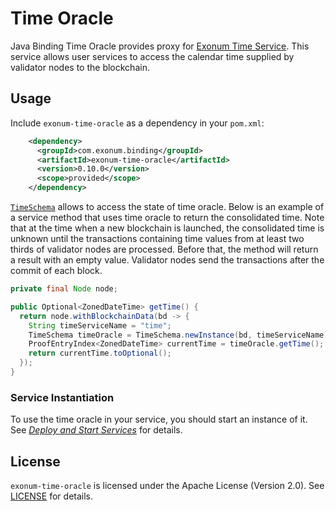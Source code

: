 # Time Oracle

Java Binding Time Oracle provides proxy for [Exonum Time Service][exonum-time].
This service allows user services to access the calendar time supplied by validator nodes to the
blockchain.

## Usage

Include `exonum-time-oracle` as a dependency in your `pom.xml`:

```xml
    <dependency>
      <groupId>com.exonum.binding</groupId>
      <artifactId>exonum-time-oracle</artifactId>
      <version>0.10.0</version>
      <scope>provided</scope>
    </dependency>
```

[`TimeSchema`][time-schema-javadoc] allows to access the state of time oracle.
Below is an example of a service method that uses time oracle to return the consolidated time. Note
that at the time when a new blockchain is launched, the consolidated time is unknown until the
transactions containing time values from at least two thirds of validator nodes are processed.
Before that, the method will return a result with an empty value. Validator nodes send the
transactions after the commit of each block.

```java
private final Node node;

public Optional<ZonedDateTime> getTime() {
  return node.withBlockchainData(bd -> {
    String timeServiceName = "time";
    TimeSchema timeOracle = TimeSchema.newInstance(bd, timeServiceName);
    ProofEntryIndex<ZonedDateTime> currentTime = timeOracle.getTime();
    return currentTime.toOptional();
  });
}
```

### Service Instantiation

To use the time oracle in your service, you should start an instance of it.
See [_Deploy and Start Services_][deploy-start-java-services] for details.

## License

`exonum-time-oracle` is licensed under the
Apache License (Version 2.0).
See [LICENSE](../../LICENSE) for details.

[exonum-time]: https://exonum.com/doc/version/1.0.0/advanced/time/
[deploy-start-java-services]: https://exonum.com/doc/version/1.0.0/get-started/java-binding/#deploy-and-start-the-service
[time-schema-javadoc]: https://exonum.com/doc/api/java-binding/0.10.0/com/exonum/binding/time/TimeSchema.html
